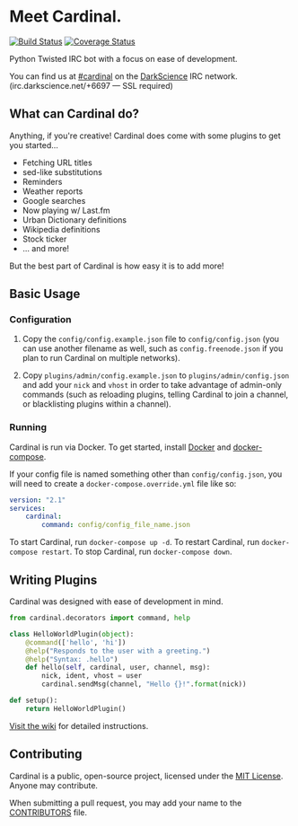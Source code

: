 # Meet Cardinal.

[![Build Status](https://api.travis-ci.com/JohnMaguire/Cardinal.svg?branch=master)](https://travis-ci.com/JohnMaguire/Cardinal) [![Coverage Status](https://coveralls.io/repos/JohnMaguire/Cardinal/badge.svg?branch=master&service=github)](https://coveralls.io/github/JohnMaguire/Cardinal?branch=master)

Python Twisted IRC bot with a focus on ease of development.

You can find us at [#cardinal](https://www.mibbit.com/#cardinal@irc.darkscience.net:+6697) on the [DarkScience](http://www.darkscience.net/) IRC network. (irc.darkscience.net/+6697 &mdash; SSL required)

## What can Cardinal do?

Anything, if you're creative! Cardinal does come with some plugins to get you started...

* Fetching URL titles
* sed-like substitutions
* Reminders
* Weather reports
* Google searches
* Now playing w/ Last.fm
* Urban Dictionary definitions
* Wikipedia definitions
* Stock ticker
* ... and more!

But the best part of Cardinal is how easy it is to add more!

## Basic Usage

### Configuration

1. Copy the `config/config.example.json` file to `config/config.json` (you can use another filename as well, such as `config.freenode.json` if you plan to run Cardinal on multiple networks).

2. Copy `plugins/admin/config.example.json` to `plugins/admin/config.json` and add your `nick` and `vhost` in order to take advantage of admin-only commands (such as reloading plugins, telling Cardinal to join a channel, or blacklisting plugins within a channel).

### Running

Cardinal is run via Docker. To get started, install [Docker](https://docs.docker.com/install/) and [docker-compose](https://docs.docker.com/compose/install/).

If your config file is named something other than `config/config.json`, you will need to create a `docker-compose.override.yml` file like so:

```yaml
version: "2.1"
services:
    cardinal:
        command: config/config_file_name.json
```

To start Cardinal, run `docker-compose up -d`. To restart Cardinal, run `docker-compose restart`. To stop Cardinal, run `docker-compose down`.

## Writing Plugins

Cardinal was designed with ease of development in mind.

```python
from cardinal.decorators import command, help

class HelloWorldPlugin(object):
    @command(['hello', 'hi'])
    @help("Responds to the user with a greeting.")
    @help("Syntax: .hello")
    def hello(self, cardinal, user, channel, msg):
        nick, ident, vhost = user
        cardinal.sendMsg(channel, "Hello {}!".format(nick))

def setup():
    return HelloWorldPlugin()
```

[Visit the wiki](https://github.com/JohnMaguire/Cardinal/wiki/Writing-Plugins) for detailed instructions.

## Contributing

Cardinal is a public, open-source project, licensed under the [MIT License](LICENSE). Anyone may contribute.

When submitting a pull request, you may add your name to the [CONTRIBUTORS](CONTRIBUTORS) file.
